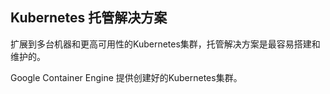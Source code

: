 ## Kubernetes 托管解决方案

扩展到多台机器和更高可用性的Kubernetes集群，托管解决方案是最容易搭建和维护的。

Google Container Engine 提供创建好的Kubernetes集群。

